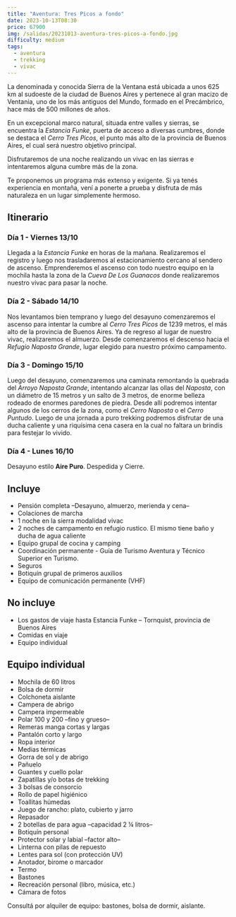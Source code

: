 ```yaml
---
title: "Aventura: Tres Picos a fondo"
date: 2023-10-13T08:30
price: 67900
img: /salidas/20231013-aventura-tres-picos-a-fondo.jpg
difficulty: medium
tags:
  - aventura
  - trekking
  - vivac
---
```


La denominada y conocida Sierra de la Ventana está ubicada a unos 625 km al sudoeste de la ciudad de Buenos Aires y pertenece al gran macizo de Ventania, uno de los más antiguos del Mundo, formado en el Precámbrico, hace más de 500 millones de años.

En un excepcional marco natural, situada entre valles y sierras, se encuentra la _Estancia Funke_, puerta de acceso a diversas cumbres, donde se destaca el _Cerro Tres Picos_, el punto más alto de la provincia de Buenos Aires, el cual será nuestro objetivo principal.

Disfrutaremos de una noche realizando un vivac en las sierras e intentaremos alguna cumbre más de la zona.

Te proponemos un programa más extenso y exigente. Si ya tenés experiencia en montaña, vení a ponerte a prueba y disfruta de más naturaleza en un lugar simplemente hermoso.

## Itinerario

### Día 1 - Viernes 13/10

Llegada a la _Estancia Funke_ en horas de la mañana. Realizaremos el registro y luego nos trasladaremos al estacionamiento cercano al sendero de ascenso. Emprenderemos el ascenso con todo nuestro equipo en la mochila hasta la zona de la _Cueva De Los Guanacos_ donde realizaremos nuestro vivac para pasar la noche.

### Día 2 - Sábado 14/10

Nos levantamos bien temprano y luego del desayuno comenzaremos el ascenso para intentar la cumbre al _Cerro Tres Picos_ de 1239 metros, el más alto de la provincia de Buenos Aires. Ya de regreso al lugar de nuestro vivac, realizaremos el almuerzo. Desde comenzaremos el descenso hacia el _Refugio Naposta Grande_, lugar elegido para nuestro próximo campamento.

### Día 3 - Domingo 15/10

Luego del desayuno, comenzaremos una caminata remontando la quebrada del _Arroyo Naposta Grande_, intentando alcanzar las ollas del _Naposta_, con un diámetro de 15 metros y un salto de 3 metros, de enorme belleza rodeado de enormes paredones de piedra. Desde allí podremos intentar algunos de los cerros de la zona, como el _Cerro Naposta_ o el _Cerro Puntudo_.
Luego de una jornada a puro trekking podremos disfrutar de una ducha caliente y una riquísima cena casera en la cual no faltara un brindis para festejar lo vivido.

### Día 4 - Lunes 16/10

Desayuno estilo **Aire Puro**. Despedida y Cierre.

## Incluye

- Pensión completa –Desayuno, almuerzo, merienda y cena–
- Colaciones de marcha
- 1 noche en la sierra modalidad vivac
- 2 noches de campamento en refugio rustico. El mismo tiene baño y ducha de agua caliente
- Equipo grupal de cocina y camping
- Coordinación permanente - Guía de Turismo Aventura y Técnico Superior en Turismo.
- Seguros
- Botiquín grupal de primeros auxilios
- Equipo de comunicación permanente (VHF)

## No incluye

- Los gastos de viaje hasta Estancia Funke – Tornquist, provincia de Buenos Aires
- Comidas en viaje
- Equipo individual

## Equipo individual

- Mochila de 60 litros
- Bolsa de dormir
- Colchoneta aislante
- Campera de abrigo
- Campera impermeable
- Polar 100 y 200 –fino y grueso–
- Remeras manga cortas y largas
- Pantalón corto y largo
- Ropa interior
- Medias térmicas
- Gorra de sol y de abrigo
- Pañuelo
- Guantes y cuello polar
- Zapatillas y/o botas de trekking
- 3 bolsas de consorcio
- Rollo de papel higiénico
- Toallitas húmedas
- Juego de rancho: plato, cubierto y jarro
- Repasador
- 2 botellas de para agua –capacidad 2 ¼ litros–
- Botiquín personal
- Protector solar y labial –factor alto–
- Linterna con pilas de repuesto
- Lentes para sol (con protección UV)
- Anotador, birome o marcador
- Termo
- Bastones
- Recreación personal (libro, música, etc.)
- Cámara de fotos

Consultá por alquiler de equipo: bastones, bolsa de dormir, aislante.
